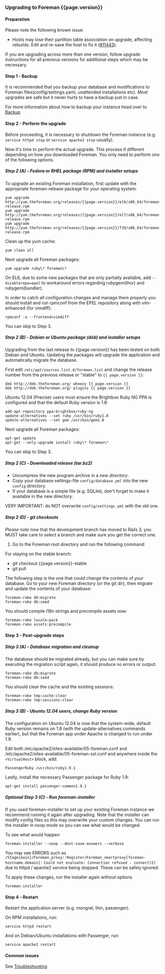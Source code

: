 ### Upgrading to Foreman {{page.version}}

#### Preparation

Please note the following known issue:

* Hosts may lose their partition table association on upgrade, affecting rebuilds.
  Edit and re-save the host to fix it ([#11443](http://projects.theforeman.org/issues/11443)).

If you are upgrading across more than one version, follow upgrade
instructions for all previous versions for additional steps which may be
necessary.

#### Step 1 - Backup

It is recommended that you backup your database and modifications to Foreman
files(config/settings.yaml, unattended installations etc).  Most upgrades are
safe but it never hurts to have a backup just in case.

For more information about how to backup your instance head over to
[Backup](manuals/{{page.version}}/index.html#5.5.1Backup)

#### Step 2 - Perform the upgrade

Before proceeding, it is necessary to shutdown the Foreman instance (e.g.
`service httpd stop` or `service apache2 stop` usually).

Now it's time to perform the actual upgrade.  This process if different
depending on how you downloaded Foreman.  You only need to perform *one* of
the following options.

##### Step 2 (A) - Fedora or RHEL package (RPM) and installer setups

To upgrade an existing Foreman installation, first update with the
appropriate foreman-release package for your operating system:

    yum upgrade http://yum.theforeman.org/releases/{{page.version}}/el6/x86_64/foreman-release.rpm
    yum upgrade http://yum.theforeman.org/releases/{{page.version}}/el7/x86_64/foreman-release.rpm
    yum upgrade http://yum.theforeman.org/releases/{{page.version}}/f19/x86_64/foreman-release.rpm

Clean up the yum cache:

    yum clean all

Next upgrade all Foreman packages:

    yum upgrade ruby\* foreman\*

<div class="alert alert-info">On EL6, due to some new packages that are only partially available, add <code>--disablerepo=epel</code> to workaround errors regarding rubygem(thor) and rubygem(bundler).</div>

In order to catch all configuration changes and manage them properly you should install and run
rpmconf from the EPEL repository along with vim-enhanced (for vimdiff):

    rpmconf -a --frontend=vimdiff

You can skip to Step 3.

##### Step 2 (B) - Debian or Ubuntu package (deb) and installer setups

Upgrading from the last release to {{page.version}} has been tested on both
Debian and Ubuntu. Updating the packages will upgrade the application and
automatically migrate the database.

First edit `/etc/apt/sources.list.d/foreman.list` and change the release
number from the previous release or "stable" to `{{ page.version }}`:

    deb http://deb.theforeman.org/ wheezy {{ page.version }}
    deb http://deb.theforeman.org/ plugins {{ page.version }}

Ubuntu 12.04 (Precise) users must ensure the Brightbox Ruby NG PPA is
configured and that the default Ruby version is 1.8:

    add-apt-repository ppa:brightbox/ruby-ng
    update-alternatives --set ruby /usr/bin/ruby1.8
    update-alternatives --set gem /usr/bin/gem1.8

Next upgrade all Foreman packages:

    apt-get update
    apt-get --only-upgrade install ruby\* foreman\*

You can skip to Step 3.

##### Step 2 (C) - Downloaded release (tar.bz2)

- Uncompress the new program archive in a *new directory*.
- Copy your database settings-file `config/database.yml` into the new `config` directory.
- If your database is a simple file (e.g. SQLite), don't forget to make it available in the new directory.

VERY IMPORTANT: do NOT overwrite `config/settings.yml` with the old one.

##### Step 2 (D) - git checkouts

*Please note* now that the development branch has moved to Rails 3, you MUST
take care to select a branch and make sure you get the correct one.

1. Go to the Foreman root directory and run the following command:

For staying on the stable branch:

- git checkout {{page.version}}-stable
- git pull

The following step is the one that could change the contents of your database.
Go to your new Foreman directory (or the git dir), then migrate and update the
contents of your database:

    foreman-rake db:migrate
    foreman-rake db:seed

You should compile i18n strings and precompile assets now:

    foreman-rake locale:pack
    foreman-rake assets:precompile

#### Step 3 - Post-upgrade steps

##### Step 3 (A) - Database migration and cleanup

The database should be migrated already, but you can make sure by executing the
migration script again, it should produce no errors or output:

    foreman-rake db:migrate
    foreman-rake db:seed

You should clear the cache and the existing sessions:

    foreman-rake tmp:cache:clear
    foreman-rake tmp:sessions:clear

##### Step 3 (B) - Ubuntu 12.04 users, change Ruby version

The configuration on Ubuntu 12.04 is now that the system-wide, default Ruby
version remains on 1.8 (with the update-alternatives commands earlier), but
that the Foreman app under Apache is changed to run under 1.9.

Edit both /etc/apache2/sites-available/05-foreman.conf and
/etc/apache2/sites-available/05-foreman-ssl.conf and anywhere inside the
`<VirtualHost>` block, add:

    PassengerRuby /usr/bin/ruby1.9.1

Lastly, install the necessary Passenger package for Ruby 1.9:

    apt-get install passenger-common1.9.1

##### Optional Step 3 (C) - Run foreman-installer

If you used foreman-installer to set up your existing Foreman instance we
recommend running it again after upgrading. Note that the installer can
modify config files so this may overwrite your custom changes. You can run
the installer in noop mode so you can see what would be changed.

To see what would happen

    foreman-installer --noop --dont-save-answers --verbose

You may see ERRORS such as `/Stage[main]/Foreman_proxy::Register/Foreman_smartproxy[foreman-hostname.domain]:` `Could not evaluate: Connection refused - connect(2)` due to httpd / apache2 service being stopped.  These can be safely ignored.

To apply these changes, run the installer again without options

    foreman-installer

#### Step 4 - Restart

Restart the application server (e.g. mongrel, thin, passenger).

On RPM installations, run:

    service httpd restart

And on Debian/Ubuntu installations with Passenger, run:

    service apache2 restart

#### Common issues

See
[Troubleshooting](http://projects.theforeman.org/projects/foreman/wiki/Troubleshooting)
